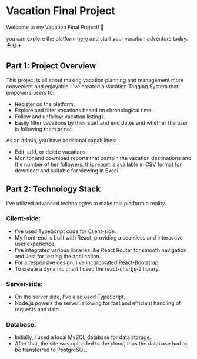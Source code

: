 # Vacation Final Project

Welcome to my Vacation Final Project! 🎉

you can explore the platform [here](https://tamir-vacations.onrender.com) and start your vacation adventure today. 🏝️🌞✈️

## Part 1: Project Overview

This project is all about making vacation planning and management more convenient and enjoyable. I've created a Vacation Tagging System that empowers users to:

- Register on the platform.
- Explore and filter vacations based on chronological time.
- Follow and unfollow vacation listings.
- Easily filter vacations by their start and end dates and whether the user is following them or not.

As an admin, you have additional capabilities:

- Edit, add, or delete vacations.
- Monitor and download reports that contain the vacation destinations and the number of her followers. this report is available in CSV format for download and suitable for viewing in Excel.

## Part 2: Technology Stack

I've utilized advanced technologies to make this platform a reality.

### Client-side:

- I've used TypeScript code for Client-side.
- My front-end is built with React, providing a seamless and interactive user experience.
- I've integrated various libraries like React Router for smooth navigation and Jest for testing the application.
- For a responsive design, I've incorporated React-Bootstrap.
- To create a dynamic chart I used the react-chartjs-2 library.

### Server-side:

- On the server side, I've also used TypeScript.
- Node.js powers the server, allowing for fast and efficient handling of requests and data.

### Database:

- Initially, I used a local MySQL database for data storage.
- After that, the site was uploaded to the cloud, thus the database had to be transferred to PostgreSQL.
